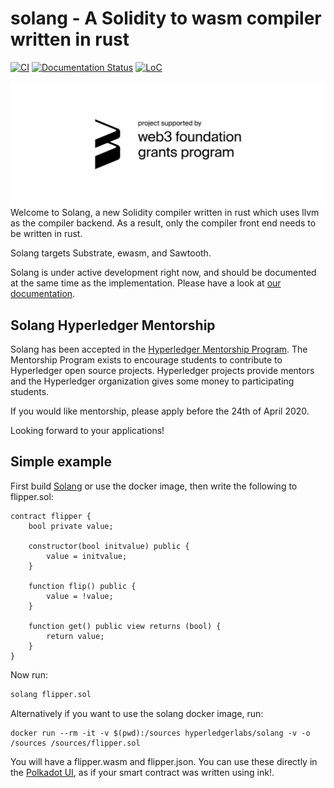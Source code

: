 # solang - A Solidity to wasm compiler written in rust

[![CI](https://github.com/hyperledger-labs/solang/workflows/test/badge.svg)](https://github.com/hyperledger-labs/solang/actions)
[![Documentation Status](https://readthedocs.org/projects/solang/badge/?version=latest)](https://solang.readthedocs.io/en/latest/?badge=latest)
[![LoC](https://tokei.rs/b1/github/hyperledger-labs/solang?category=lines)](https://github.com/hyperledger-labs/solang)

[<img align="right" width="640" src="docs/web3_foundation_grants_badge_black.svg" alt="Funded by the web3 foundation">](https://github.com/w3f/Web3-collaboration/blob/master/grants/accepted_grant_applications.md#wave-4)

Welcome to Solang, a new Solidity compiler written in rust which uses
llvm as the compiler backend. As a result, only the compiler front end
needs to be written in rust.

Solang targets Substrate, ewasm, and Sawtooth.

Solang is under active development right now, and should be documented at
the same time as the implementation. Please have a look at
[our documentation](https://solang.readthedocs.io/en/latest/).

## Solang Hyperledger Mentorship

Solang has been accepted in the
[Hyperledger Mentorship Program](https://wiki.hyperledger.org/display/INTERN/Create+a+new+Solidity+Language+Server+%28SLS%29+using+Solang+Compiler).
The Mentorship Program exists to encourage students to contribute to Hyperledger
open source projects. Hyperledger projects provide mentors and the Hyperledger
organization gives some money to participating students.

If you would like mentorship, please apply before the 24th of April 2020.

Looking forward to your applications!

## Simple example

First build [Solang](https://solang.readthedocs.io/en/latest/installing.html)
or use the docker image, then write the following to flipper.sol:

```solidity
contract flipper {
	bool private value;

	constructor(bool initvalue) public {
		value = initvalue;
	}

	function flip() public {
		value = !value;
	}

	function get() public view returns (bool) {
		return value;
	}
}
```

Now run:

```bash
solang flipper.sol
```

Alternatively if you want to use the solang docker image, run:

```
docker run --rm -it -v $(pwd):/sources hyperledgerlabs/solang -v -o /sources /sources/flipper.sol
```
You will have a flipper.wasm and flipper.json. You can use these directly in
the [Polkadot UI](https://substrate.dev/substrate-contracts-workshop/#/0/deploying-your-contract?id=putting-your-code-on-the-blockchain), as if your smart
contract was written using ink!.
